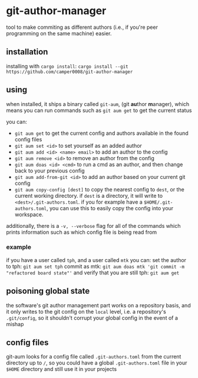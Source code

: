 # git-author-manager

tool to make commiting as different authors (i.e., if you're peer programming on the same machine) easier.

## installation

installing with `cargo install`: `cargo install --git https://github.com/camper0008/git-author-manager`

## using

when installed, it ships a binary called `git-aum`, (git **au**thor **m**anager), which means you can run commands such as `git aum get` to get the current status

you can:
- `git aum get` to get the current config and authors available in the found config files
- `git aum set <id>` to set yourself as an added author
- `git aum add <id> <name> email>` to add an author to the config
- `git aum remove <id>` to remove an author from the config
- `git aum doas <id> <cmd>` to run a cmd as an author, and then change back to your previous config
- `git aum add-from-git <id>` to add an author based on your current git config
- `git aum copy-config [dest]` to copy the nearest config to `dest`, or the current working directory. if `dest` is a directory, it will write to `<dest>/.git-authors.toml`. if you for example have a `$HOME/.git-authors.toml`, you can use this to easily copy the config into your workspace.

additionally, there is a `-v, --verbose` flag for all of the commands which prints information such as which config file is being read from

### example

if you have a user called `tph`, and a user called `mtk` you can:
set the author to tph: `git aum set tph`
commit as mtk: `git aum doas mtk 'git commit -m "refactored board state"'`
and verify that you are still tph: `git aum get`

## poisoning global state

the software's git author management part works on a repository basis, and it only writes to the git config on the `local` level, i.e. a repository's `.git/config`, so it shouldn't corrupt your global config in the event of a mishap

## config files

git-aum looks for a config file called `.git-authors.toml` from the current directory up to `/`, so you could have a global `.git-authors.toml` file in your `$HOME` directory and still use it in your projects
